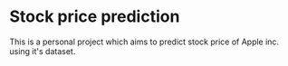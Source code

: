 # Stock price prediction

This is a personal project which aims to predict stock price of Apple inc. using it's dataset. <br>
